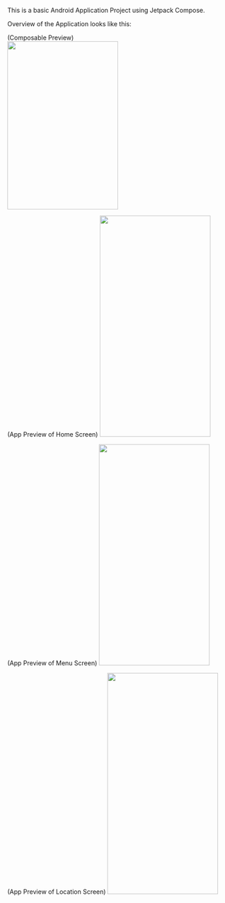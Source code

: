 This is a basic Android Application Project using Jetpack Compose.

Overview of the Application looks like this: 
<p>
(Composable Preview)
<br>
<img src="https://github.com/stym-rj/CSE224-Fundamentals-of-Android/assets/62481122/f3563422-c3e4-4935-8e06-85d2add36adc" width="250" height="380">
</p>

<p>
(App Preview of Home Screen)

<img src="https://github.com/stym-rj/CSE224-Fundamentals-of-Android/assets/62481122/6b036a52-55e3-4f1a-ba57-1e2f382e1919" width="250" height="500">
</p>

<p>
(App Preview of Menu Screen)

<img src="https://github.com/stym-rj/CSE224-Fundamentals-of-Android/assets/62481122/def71e56-c28e-4bb6-941c-105515a4655f" width="250" height="500">
</p>

<p>
(App Preview of Location Screen)

<img src="https://github.com/stym-rj/CSE224-Fundamentals-of-Android/assets/62481122/5003faf4-881f-4d53-bd19-7fbbcfda18ff" width="250" height="500">
</p>